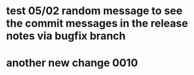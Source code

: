 # test 05/02 random message to see the commit messages in the release notes via bugfix branch

# another new change 0010